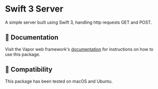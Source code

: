 # Swift 3 Server

A simple server built using Swift 3, handling http requests GET and POST.

## 📖 Documentation

Visit the Vapor web framework's [documentation](http://docs.vapor.codes) for instructions on how to use this package.

## 🔧 Compatibility

This package has been tested on macOS and Ubuntu.
